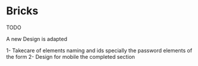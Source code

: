 # Bricks
TODO

A new Design is adapted

1- Takecare of elements naming and ids specially the password elements of the form
2- Design for mobile the completed section
